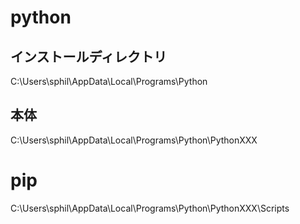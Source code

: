 # python
## インストールディレクトリ
C:\Users\sphil\AppData\Local\Programs\Python

## 本体
C:\Users\sphil\AppData\Local\Programs\Python\PythonXXX

# pip
C:\Users\sphil\AppData\Local\Programs\Python\PythonXXX\Scripts


